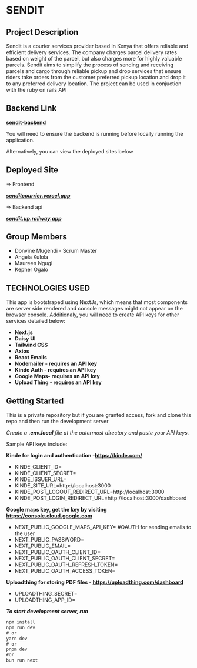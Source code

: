 # SENDIT 
## Project Description
Sendit is a courier services provider based in Kenya that offers reliable and efficient delivery services. The company charges parcel delivery rates based on weight of the parcel, but also charges more for highly valuable parcels. Sendit aims to simplify the process of sending and receiving parcels and cargo through reliable pickup and drop services that ensure riders take orders from the customer preferred pickup location and drop it to any preferred delivery location. The project can be used in conjuction with the ruby on rails API 

## Backend Link

**[sendit-backend](https://github.com/Donvine254/sendit-backend)** 

You will need to ensure the backend is running before locally running the application. 

Alternatively, you can view the deployed sites below
## Deployed Site
=> Frontend 

***[senditcourrier.vercel.app](https://senditcourrier.vercel.app)***

=> Backend api

***[sendit.up.railway.app](https://sendit.up.railway.app)*** 
## Group Members
- Donvine Mugendi - Scrum Master
- Angela Kulola 
- Maureen Ngugi
- Kepher Ogalo

## TECHNOLOGIES USED
This app is bootstraped using NextJs, which means that most components are server side rendered and console messages might not appear on the browser console. Additionaly, you will need to create API keys for other services detailed below:
* **Next.js**
* **Daisy UI**
* **Tailwind CSS**
* **Axios**
* **React Emails**
* **Nodemailer - requires an API key**
* **Kinde Auth - requires an API key**
* **Google Maps- requires an API key**
* **Upload Thing - requires an API key**
## Getting Started
This is a private repository but if you are granted access, fork and clone this repo and then run the development server

*Create a **.env.local** file at the outermost directory and paste your API keys.* 

Sample API keys include:

**Kinde for login and authentication -https://kinde.com/**
* KINDE_CLIENT_ID=
* KINDE_CLIENT_SECRET=
* KINDE_ISSUER_URL=
* KINDE_SITE_URL=http://localhost:3000
* KINDE_POST_LOGOUT_REDIRECT_URL=http://localhost:3000
* KINDE_POST_LOGIN_REDIRECT_URL=http://localhost:3000/dashboard 

**Google maps key, get the key by visiting https://console.cloud.google.com**
* NEXT_PUBLIC_GOOGLE_MAPS_API_KEY=
#OAUTH for sending emails to the user
* NEXT_PUBLIC_PASSWORD=
* NEXT_PUBLIC_EMAIL=
* NEXT_PUBLIC_OAUTH_CLIENT_ID=
* NEXT_PUBLIC_OAUTH_CLIENT_SECRET=
* NEXT_PUBLIC_OAUTH_REFRESH_TOKEN=
* NEXT_PUBLIC_OAUTH_ACCESS_TOKEN=

**Uploadthing for storing PDF files - https://uploadthing.com/dashboard**
* UPLOADTHING_SECRET=
* UPLOADTHING_APP_ID=

***To start development server, run***
```js
npm install
npm run dev
# or
yarn dev
# or
pnpm dev
#or 
bun run next
```
